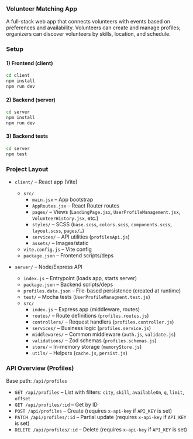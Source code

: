 ### Volunteer Matching App

A full-stack web app that connects volunteers with events based on preferences and availability. Volunteers can create and manage profiles; organizers can discover volunteers by skills, location, and schedule.


### Setup

#### 1) Frontend (client)

```bash
cd client
npm install
npm run dev
```

#### 2) Backend (server)

```bash
cd server
npm install
npm run dev
```

#### 3) Backend tests

```bash
cd server
npm test
```


### Project Layout

- `client/` – React app (Vite)
  - `src/`
    - `main.jsx` – App bootstrap
    - `AppRoutes.jsx` – React Router routes
    - `pages/` – Views (`LandingPage.jsx`, `UserProfileManagement.jsx`, `VolunteerHistory.jsx`, etc.)
    - `styles/` – SCSS (`base.scss`, `colors.scss`, `components.scss`, `layout.scss`, `pages/…`)
    - `services/` – API utilities (`profilesApi.js`)
    - `assets/` – Images/static
  - `vite.config.js` – Vite config
  - `package.json` – Frontend scripts/deps

- `server/` – Node/Express API
  - `index.js` – Entrypoint (loads app, starts server)
  - `package.json` – Backend scripts/deps
  - `profiles.data.json` – File-based persistence (created at runtime)
  - `test/` – Mocha tests (`UserProfileManagment.test.js`)
  - `src/`
    - `index.js` – Express app (middleware, routes)
    - `routes/` – Route definitions (`profiles.routes.js`)
    - `controllers/` – Request handlers (`profiles.controller.js`)
    - `services/` – Business logic (`profiles.service.js`)
    - `middlewares/` – Common middleware (`auth.js`, `validate.js`)
    - `validations/` – Zod schemas (`profiles.schemas.js`)
    - `store/` – In-memory storage (`memoryStore.js`)
    - `utils/` – Helpers (`cache.js`, `persist.js`)

### API Overview (Profiles)

Base path: `/api/profiles`

- `GET /api/profiles` – List with filters: `city`, `skill`, `availableOn`, `q`, `limit`, `offset`
- `GET /api/profiles/:id` – Get by ID
- `POST /api/profiles` – Create (requires `x-api-key` if `API_KEY` is set)
- `PATCH /api/profiles/:id` – Partial update (requires `x-api-key` if `API_KEY` is set)
- `DELETE /api/profiles/:id` – Delete (requires `x-api-key` if `API_KEY` is set)